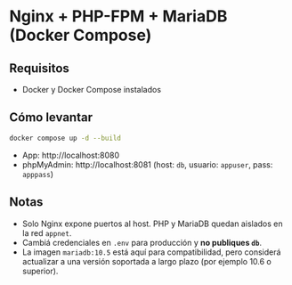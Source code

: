 # Nginx + PHP-FPM + MariaDB (Docker Compose)

## Requisitos
- Docker y Docker Compose instalados

## Cómo levantar
```bash
docker compose up -d --build
```

- App: http://localhost:8080
- phpMyAdmin: http://localhost:8081 (host: `db`, usuario: `appuser`, pass: `apppass`)

## Notas
- Solo Nginx expone puertos al host. PHP y MariaDB quedan aislados en la red `appnet`.
- Cambiá credenciales en `.env` para producción y **no publiques `db`**.
- La imagen `mariadb:10.5` está aquí para compatibilidad, pero considerá actualizar a una versión soportada a largo plazo (por ejemplo 10.6 o superior).
